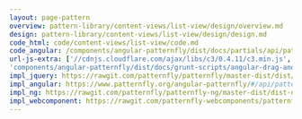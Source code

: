 ```yaml
---
layout: page-pattern
overview: pattern-library/content-views/list-view/design/overview.md
design: pattern-library/content-views/list-view/design/design.md
code_html: code/content-views/list-view/code.md
code_angular: /components/angular-patternfly/dist/docs/partials/api/patternfly.views.directive.pfListView.html
url-js-extra: ['//cdnjs.cloudflare.com/ajax/libs/c3/0.4.11/c3.min.js', '//cdnjs.cloudflare.com/ajax/libs/d3/3.5.17/d3.min.js',
'components/angular-patternfly/dist/docs/grunt-scripts/angular-drag-and-drop-lists.js']
impl_jquery: https://rawgit.com/patternfly/patternfly/master-dist/dist/tests/list-view-simple-expansion.html
impl_angular: https://www.patternfly.org/angular-patternfly/#/api/patternfly.views.component:pfListView
impl_ng: https://rawgit.com/patternfly/patternfly-ng/master-dist/dist-demo/#/list
impl_webcomponent: https://rawgit.com/patternfly-webcomponents/patternfly-webcomponents/master-dist/app/app.html?dir=pf-list-view&file=index.html
---
```


